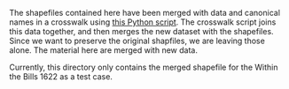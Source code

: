 The shapefiles contained here have been merged with data and canonical names in a crosswalk using [this Python script](https://github.com/chnm/bom/tree/main/mapping). The crosswalk script joins this data together, and then merges the new dataset with the shapefiles. Since we want to preserve the original shapfiles, we are leaving those alone. The material here are merged with new data. 

Currently, this directory only contains the merged shapefile for the Within the Bills 1622 as a test case.